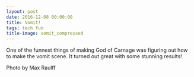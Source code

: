 ```yaml
---
layout: post
date: 2016-12-08 00:00:00
title: Vomit!
tags: tech fun
title-image: vomit_compressed
---
```


One of the funnest things of making God of Carnage was figuring out how to make
the vomit scene. It turned out great with some stunning results!


Photo by Max Raulff
